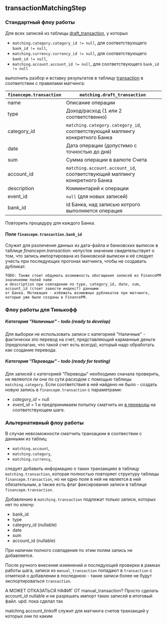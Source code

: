 ## transactionMatchingStep

### Стандартный флоу работы
Для всех записей из таблицы <u>draft_transaction</u>, у которых
* `matching.category.category_id != null`, для соответствующего `bank_id != null`,
* `matching.currency.currency_id != null`, для соответствующего `bank_id != null`,
* `matching.account.account_id != null`, для соответствующего `bank_id != null`

выполнить разбор и вставку результатов в таблицу <u>transaction</u>
в соответствии с правилами матчинга:

| `financepm.transaction` | `matching.draft_transaction`                                                |
|-------------------------|-----------------------------------------------------------------------------|
| name                    | Описание операции                                                           |
| type                    | Доход/расход (1 или 2 соответственно)                                       |
| category_id             | `matching.category.category_id`, соответствующий маппингу конкретного Банка |
| date                    | Дата операции (допустимо с точностью до дня)                                |
| sum                     | Сумма операции в валюте Счета                                               |
| account_id              | `matching.account.account_id`, соответствующий маппингу конкретного Банка   |
| description             | Комментарий к операции                                                      |
| event_id                | `null` (для новых записей)                                                  |
| bank_id                 | id Банка, над записью котрого выполняется операция                          |

Повторить процедуру для каждого Банка.

#### Поле `financepm.transaction.bank_id`
Служит для различения данных из дата-файла и банковских выписок в таблице _financepm.transaction_: 
непустое значение свидетельствует о том, что запись импортирована из банковской выписки 
и её следует учесть при последующих прогонах матчинга, чтобы не создавать дубликат.
```
TODO: Также стоит обдумать возможность обогащения записей из FinancePM значениями полей name 
и description при совпадении по type, category_id, date, sum, account_id (стоит завести индекс?) данными 
от Банка. Мотивация - избежать возможных дубликатов при матчинге, которые уже были созданы в FinancePM.
```

### Флоу работы для Тинькофф
##### Категория "Наличные" - todo (ready to develop)
Для выборки не использовать записи с категорией "Наличные" - фактически это перевод
на счет, представляющий карманные деньги (предполагаю, что такой счет есть всегда),
который надо обработать как создание перевода.

##### Категория "Переводы" - todo (ready for testing)
Для записей с категорией "Переводы" необходимо сначала проверить, не являются ли они по сути расходом
с помощью таблицы `matching.category`. Если соответствия в ней найдено не было - создать новую запись 
в `financepm.transaction` с параметрами:
- _category_id_ = null
- _event_id_ = 1
и предпринимаем попытку сматчить их [в переводы](./transfer_matching.md) на соответствующем шаге.


### Альтернативный флоу работы
В случае невозможности сматчить транзацкии в соотвествии с данными из таблиц
- `matching.account`,
- `matching.category`,
- `matching.currency`, 

следует добавить информацию о таких транзакциях в таблицу `matching.transaction`, которая полностью повторяет 
структуру таблицы `financepm.transaction`, но ни одно поле в ней не является в ней обязательным, 
а также есть флаг фиксирования записи в таблице `financepm.transaction`. 

Добавлению в `matching.transaction` подлежат только записи, которых нет по ключу:
- bank_id
- type
- category_id (nullable)
- date
- sum
- account_id (nullable)

При наличии полного совпадения по этим полям запись не добавляется.

После ручного внесения изменений и последующей проверки в рамках работы шага,
записи из `manual_transaction` попадают в `transaction` с отметкой о добавлении в последнюю - 
такие записи более не будут экспортироваться `transaction`.


А МОЖЕТ ОТКАЗАТЬСЯ НАФИГ ОТ manual_transaction?
Просто сделать account_id nullable и не разрешать импорт таких записей в итоговый файл.
upd: пока сделал так


matching.account_tinkoff служит для матчинга счетов транзакций у которых они по каким